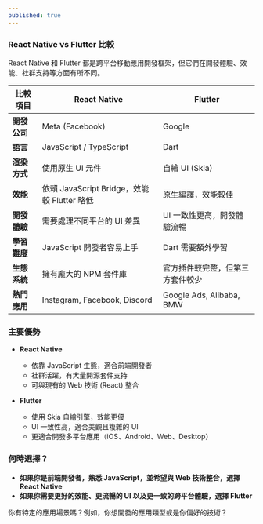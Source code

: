 ```yaml
---
published: true
---
```

### React Native vs Flutter 比較

React Native 和 Flutter 都是跨平台移動應用開發框架，但它們在開發體驗、效能、社群支持等方面有所不同。

| **比較項目** | **React Native** | **Flutter** |
| --- | --- | --- |
| **開發公司** | Meta (Facebook) | Google |
| **語言** | JavaScript / TypeScript | Dart |
| **渲染方式** | 使用原生 UI 元件 | 自繪 UI (Skia) |
| **效能** | 依賴 JavaScript Bridge，效能較 Flutter 略低 | 原生編譯，效能較佳 |
| **開發體驗** | 需要處理不同平台的 UI 差異 | UI 一致性更高，開發體驗流暢 |
| **學習難度** | JavaScript 開發者容易上手 | Dart 需要額外學習 |
| **生態系統** | 擁有龐大的 NPM 套件庫 | 官方插件較完整，但第三方套件較少 |
| **熱門應用** | Instagram, Facebook, Discord | Google Ads, Alibaba, BMW |

### **主要優勢**

-   **React Native**

    -   依靠 JavaScript 生態，適合前端開發者
    -   社群活躍，有大量開源套件支持
    -   可與現有的 Web 技術 (React) 整合
-   **Flutter**

    -   使用 Skia 自繪引擎，效能更優
    -   UI 一致性高，適合美觀且複雜的 UI
    -   更適合開發多平台應用（iOS、Android、Web、Desktop）

### **何時選擇？**

-   **如果你是前端開發者，熟悉 JavaScript，並希望與 Web 技術整合，選擇 React Native**
-   **如果你需要更好的效能、更流暢的 UI 以及更一致的跨平台體驗，選擇 Flutter**

你有特定的應用場景嗎？例如，你想開發的應用類型或是你偏好的技術？